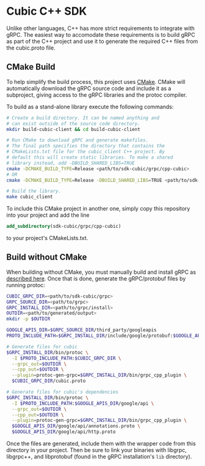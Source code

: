# Cubic C++ SDK
Unlike other languages, C++ has more strict requirements to
integrate with gRPC. The easiest way to accomodate these
requirements is to build gRPC as part of the C++ project
and use it to generate the required C++ files from the 
cubic.proto file.

## CMake Build
To help simplify the build process, this project uses
[CMake](www.cmake.org). CMake will automatically download
the gRPC source code and include it as a subproject, giving
access to the gRPC libraries and the protoc compiler.

To build as a stand-alone library execute the following
commands:
```bash
# Create a build directory. It can be named anything and
# can exist outside of the source code directory.
mkdir build-cubic-client && cd build-cubic-client

# Run CMake to download gRPC and generate makefiles.
# The final path specifies the directory that contains the
# CMakeLists.txt file for the cubic_client C++ project. By
# default this will create static libraries. To make a shared
# library instead, add -DBUILD_SHARED_LIBS=TRUE
cmake -DCMAKE_BUILD_TYPE=Release <path/to/sdk-cubic/grpc/cpp-cubic>
# OR 
cmake -DCMAKE_BUILD_TYPE=Release -DBUILD_SHARED_LIBS=TRUE <path/to/sdk-cubic/grpc/cpp-cubic>

# Build the library.
make cubic_client
```

To include this CMake project in another one, simply
copy this repository into your project and add the line

```cmake
add_subdirectory(sdk-cubic/grpc/cpp-cubic)
```

to your project's CMakeLists.txt.

## Build without CMake
When building without CMake, you must manually build and install 
gRPC as [described here](https://grpc.io/docs/quickstart/cpp/).
Once that is done, generate the gRPC/protobuf files by running
protoc:

```bash
CUBIC_GRPC_DIR=<path/to/sdk-cubic/grpc>
GRPC_SOURCE_DIR=<path/to/grpc>
GRPC_INSTALL_DIR=<path/to/grpc/install>
OUTDIR=<path/to/generated/output>
mkdir -p $OUTDIR

GOOGLE_APIS_DIR=$GRPC_SOURCE_DIR/third_party/googleapis
PROTO_INCLUDE_PATH=$GRPC_INSTALL_DIR/include/google/protobuf:$GOOGLE_APIS_DIR

# Generate files for cubic
$GRPC_INSTALL_DIR/bin/protoc \
  -I $PROTO_INCLUDE_PATH:$CUBIC_GRPC_DIR \
  --grpc_out=$OUTDIR \
  --cpp_out=$OUTDIR \
  --plugin=protoc-gen-grpc=$GRPC_INSTALL_DIR/bin/grpc_cpp_plugin \
  $CUBIC_GRPC_DIR/cubic.proto

# Generate files for cubic's dependencies
$GRPC_INSTALL_DIR/bin/protoc \
  -I $PROTO_INCLUDE_PATH:$GOOGLE_APIS_DIR/google/api \
  --grpc_out=$OUTDIR \
  --cpp_out=$OUTDIR \
  --plugin=protoc-gen-grpc=$GRPC_INSTALL_DIR/bin/grpc_cpp_plugin \
  $GOOGLE_APIS_DIR/google/api/annotations.proto \
  $GOOGLE_APIS_DIR/google/api/http.proto
```

Once the files are generated, include them with the wrapper code
from this directory in your project. Then be sure to link your
binaries with libgrpc, libgrpc++, and libprotobuf (found in
the gRPC installation's `lib` directory).
